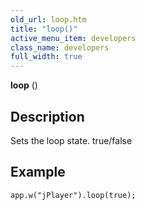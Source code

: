 ```yaml
---
old_url: loop.htm
title: "loop()"
active_menu_item: developers
class_name: developers
full_width: true
---
```



**loop** ()


## Description

Sets the loop state. true/false

## Example

	app.w("jPlayer").loop(true);

     
   

